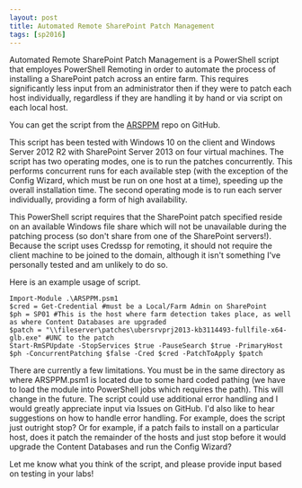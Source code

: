 ```yaml
---
layout: post
title: Automated Remote SharePoint Patch Management
tags: [sp2016]
---
```


Automated Remote SharePoint Patch Management is a PowerShell script that employes PowerShell Remoting in order to automate the process of installing a SharePoint patch across an entire farm. This requires significantly less input from an administrator then if they were to patch each host individually, regardless if they are handling it by hand or via script on each local host.

You can get the script from the [ARSPPM](https://github.com/Nauplius/ARSPPM) repo on GitHub.

This script has been tested with Windows 10 on the client and Windows Server 2012 R2 with SharePoint Server 2013 on four virtual machines. The script has two operating modes, one is to run the patches concurrently. This performs concurrent runs for each available step (with the exception of the Config Wizard, which must be run on one host at a time), speeding up the overall installation time. The second operating mode is to run each server individually, providing a form of high availability.

This PowerShell script requires that the SharePoint patch specified reside on an available Windows file share which will not be unavailable during the patching process (so don't share from one of the SharePoint servers!). Because the script uses Credssp for remoting, it should not require the client machine to be joined to the domain, although it isn't something I've personally tested and am unlikely to do so.

Here is an example usage of script.

```cscript
Import-Module .\ARSPPM.psm1
$cred = Get-Credential #must be a Local/Farm Admin on SharePoint
$ph = SP01 #This is the host where farm detection takes place, as well as where Content Databases are upgraded
$patch = "\\fileserver\patches\ubersrvprj2013-kb3114493-fullfile-x64-glb.exe" #UNC to the patch
Start-RmSPUpdate -StopServices $true -PauseSearch $true -PrimaryHost $ph -ConcurrentPatching $false -Cred $cred -PatchToApply $patch
```

There are currently a few limitations. You must be in the same directory as where ARSPPM.psm1 is located due to some hard coded pathing (we have to load the module into PowerShell jobs which requires the path). This will change in the future. The script could use additional error handling and I would greatly appreciate input via Issues on GitHub. I'd also like to hear suggestions on how to handle error handling. For example, does the script just outright stop? Or for example, if a patch fails to install on a particular host, does it patch the remainder of the hosts and just stop before it would upgrade the Content Databases and run the Config Wizard?

Let me know what you think of the script, and please provide input based on testing in your labs!